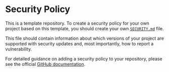# Security Policy

This is a template repository. To create a security policy for your own project based on this template, you should create your own [`SECURITY.md`](../SECURITY.md) file.

This file should contain information about which versions of your project are supported with security updates and, most importantly, how to report a vulnerability.

For detailed guidance on adding a security policy to your repository, please see the official [GitHub documentation](https://docs.github.com/en/code-security/getting-started/adding-a-security-policy-to-your-repository).
